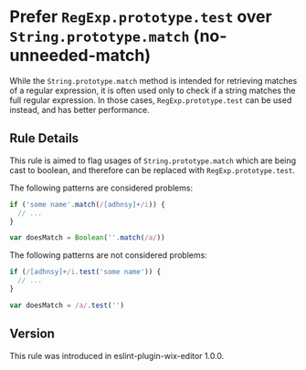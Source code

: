 # Prefer `RegExp.prototype.test` over `String.prototype.match` (no-unneeded-match)

While the `String.prototype.match` method is intended for retrieving matches of
a regular expression, it is often used only to check if a string matches the
full regular expression. In those cases, `RegExp.prototype.test` can be used
instead, and has better performance.

## Rule Details

This rule is aimed to flag usages of `String.prototype.match` which are being
cast to boolean, and therefore can be replaced with `RegExp.prototype.test`.

The following patterns are considered problems:

```js
if ('some name'.match(/[adhnsy]+/i)) {
  // ...
}

var doesMatch = Boolean(''.match(/a/))
```

The following patterns are not considered problems:

```js
if (/[adhnsy]+/i.test('some name')) {
  // ...
}

var doesMatch = /a/.test('')
```

<!-- ## Related -->


## Version
This rule was introduced in eslint-plugin-wix-editor 1.0.0.
